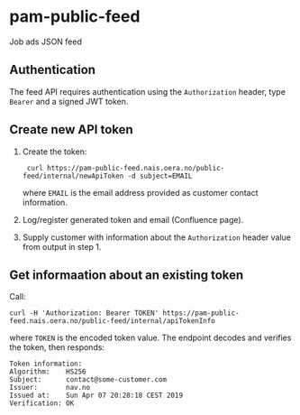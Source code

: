 # pam-public-feed

Job ads JSON feed

## Authentication

The feed API requires authentication using the `Authorization` header, type
`Bearer` and a signed JWT token.

## Create new API token

1. Create the token:

        curl https://pam-public-feed.nais.oera.no/public-feed/internal/newApiToken -d subject=EMAIL
    
    where `EMAIL` is the email address provided as customer contact information.
    
2. Log/register generated token and email (Confluence page).

3. Supply customer with information about the `Authorization` header value from
   output in step 1.

## Get informaation about an existing token

Call:

    curl -H 'Authorization: Bearer TOKEN' https://pam-public-feed.nais.oera.no/public-feed/internal/apiTokenInfo

where `TOKEN` is the encoded token value. The endpoint decodes and verifies the
token, then responds:

    Token information:
    Algorithm:    HS256
    Subject:      contact@some-customer.com
    Issuer:       nav.no
    Issued at:    Sun Apr 07 20:28:18 CEST 2019
    Verification: OK
